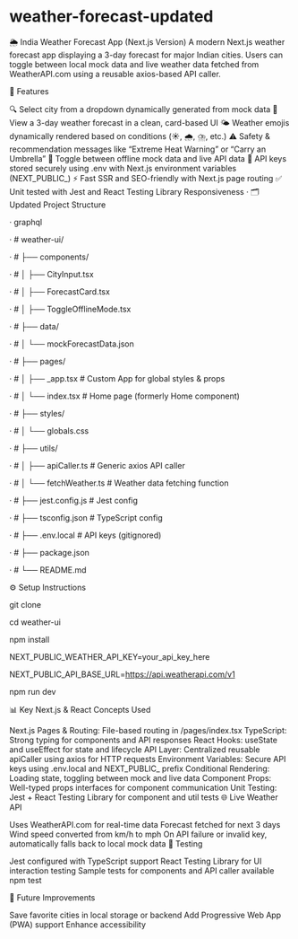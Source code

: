 # weather-forecast-updated

🌦️ India Weather Forecast App (Next.js Version)
A modern Next.js weather forecast app displaying a 3-day forecast for major Indian cities. Users can toggle between local mock data and live weather data fetched from WeatherAPI.com using a reusable axios-based API caller.

🚀 Features

🔍 Select city from a dropdown dynamically generated from mock data
📅 View a 3-day weather forecast in a clean, card-based UI
🌤️ Weather emojis dynamically rendered based on conditions (☀️, 🌧️, ⛈️, etc.)
⚠️ Safety & recommendation messages like “Extreme Heat Warning” or “Carry an Umbrella”
🔁 Toggle between offline mock data and live API data
🔐 API keys stored securely using .env with Next.js environment variables (NEXT_PUBLIC_)
⚡ Fast SSR and SEO-friendly with Next.js page routing
✅ Unit tested with Jest and React Testing Library
Responsiveness
·       🗂️ Updated Project Structure

·       graphql

·     #   weather-ui/

·     #   ├── components/

·      #  │   ├── CityInput.tsx

·      #  │   ├── ForecastCard.tsx

·     #   │   ├── ToggleOfflineMode.tsx

·     #  ├── data/

·      #  │   └── mockForecastData.json

·      #  ├── pages/

·      #  │   ├── _app.tsx                 # Custom App for global styles & props

·      # │   └── index.tsx                # Home page (formerly Home component)

·     #   ├── styles/

·      #  │   └── globals.css

·      #  ├── utils/

·     #   │   ├── apiCaller.ts             # Generic axios API caller

·      #  │   └── fetchWeather.ts          # Weather data fetching function

·      #  ├── jest.config.js               # Jest config

·      #  ├── tsconfig.json                # TypeScript config

·       # ├── .env.local                   # API keys (gitignored)

·      #  ├── package.json

·      #  └── README.md

⚙️ Setup Instructions

 

git clone <repo-url>

cd weather-ui

npm install

NEXT_PUBLIC_WEATHER_API_KEY=your_api_key_here

NEXT_PUBLIC_API_BASE_URL=https://api.weatherapi.com/v1

npm run dev

 

📊 Key Next.js & React Concepts Used

Next.js Pages & Routing: File-based routing in /pages/index.tsx
TypeScript: Strong typing for components and API responses
React Hooks: useState and useEffect for state and lifecycle
API Layer: Centralized reusable apiCaller using axios for HTTP requests
Environment Variables: Secure API keys using .env.local and NEXT_PUBLIC_ prefix
Conditional Rendering: Loading state, toggling between mock and live data
Component Props: Well-typed props interfaces for component communication
Unit Testing: Jest + React Testing Library for component and util tests
🌐 Live Weather API

Uses WeatherAPI.com for real-time data
Forecast fetched for next 3 days
Wind speed converted from km/h to mph
On API failure or invalid key, automatically falls back to local mock data
🧪 Testing

Jest configured with TypeScript support
React Testing Library for UI interaction testing
Sample tests for components and API caller available
npm test

 

📝 Future Improvements

Save favorite cities in local storage or backend
Add Progressive Web App (PWA) support
Enhance accessibility
